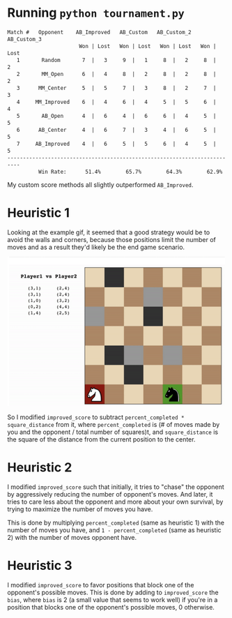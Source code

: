 # Running `python tournament.py`

```
Match #   Opponent    AB_Improved   AB_Custom   AB_Custom_2  AB_Custom_3
                       Won | Lost   Won | Lost   Won | Lost   Won | Lost
   1       Random       7  |   3     9  |   1     8  |   2     8  |   2
   2       MM_Open      6  |   4     8  |   2     8  |   2     8  |   2
   3      MM_Center     5  |   5     7  |   3     8  |   2     7  |   3
   4     MM_Improved    6  |   4     6  |   4     5  |   5     6  |   4
   5       AB_Open      4  |   6     4  |   6     6  |   4     5  |   5
   6      AB_Center     4  |   6     7  |   3     4  |   6     5  |   5
   7     AB_Improved    4  |   6     5  |   5     6  |   4     5  |   5
--------------------------------------------------------------------------
          Win Rate:      51.4%        65.7%        64.3%        62.9%
```

My custom score methods all slightly outperformed `AB_Improved`.

# Heuristic 1

Looking at the example gif, it seemed that a good strategy would be to avoid the walls and corners, because those positions limit the number of moves and as a result they'd likely be the end game scenario.

![](fin.png)

So I modified `improved_score` to subtract `percent_completed * square_distance` from it, where `percent_completed` is (# of moves made by you and the opponent / total number of squares)t, and `square_distance` is the square of the distance from the current position to the center.

# Heuristic 2

I modified `improved_score` such that initially, it tries to "chase" the opponent by aggressively reducing the number of opponent's moves. And later, it tries to care less about the opponent and more about your own survival, by trying to maximize the number of moves you have.

This is done by multiplying `percent_completed` (same as heuristic 1) with the number of moves you have, and `1 - percent_completed` (same as heuristic 2) with the number of moves opponent have.

# Heuristic 3

I modified `improved_score` to favor positions that block one of the opponent's possible moves. This is done by adding to `improved_score` the `bias`, where `bias` is 2 (a small value that seems to work well) if you're in a position that blocks one of the opponent's possible moves, 0 otherwise.
